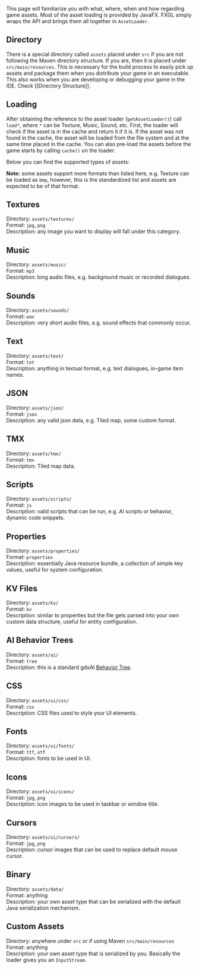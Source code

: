 This page will familiarize you with what, where, when and how regarding game assets. Most of the asset loading is provided by JavaFX. FXGL simply wraps the API and brings them all together in `AssetLoader`.

## Directory

There is a special directory called `assets` placed under `src` if you are not following the Maven directory structure. If you are, then it is placed under `src/main/resources`. This is necessary for the build process to easily pick up assets and package them when you distribute your game in an executable. This also works when you are developing or debugging your game in the IDE. Check [[Directory Structure]].

## Loading

After obtaining the reference to the asset loader (`getAssetLoader()`) call `load*`, where `*` can be Texture, Music, Sound, etc. First, the loader will check if the asset is in the cache and return it if it is. If the asset was not found in the cache, the asset will be loaded from the file system and at the same time placed in the cache. You can also pre-load the assets before the game starts by calling `cache()` on the loader.

Below you can find the supported types of assets:

**Note:** some assets support more formats than listed here, e.g. Texture can be loaded as `bmp`, however, this is the standardized list and assets are expected to be of that format.

## Textures

Directory: `assets/textures/`  
Format: `jpg`, `png`  
Description: any image you want to display will fall under this category.

## Music

Directory: `assets/music/`  
Format: `mp3`  
Description: long audio files, e.g. background music or recorded dialogues.

## Sounds

Directory: `assets/sounds/`  
Format: `wav`  
Description: very short audio files, e.g. sound effects that commonly occur.

## Text

Directory: `assets/text/`  
Format: `txt`  
Description: anything in textual format, e.g. text dialogues, in-game item names.

## JSON

Directory: `assets/json/`  
Format: `json`  
Description: any valid json data, e.g. Tiled map, some custom format.

## TMX

Directory: `assets/tmx/`  
Format: `tmx`  
Description: Tiled map data.

## Scripts

Directory: `assets/scripts/`  
Format: `js`  
Description: valid scripts that can be run, e.g. AI scripts or behavior, dynamic code snippets.

## Properties

Directory: `assets/properties/`  
Format: `properties`  
Description: essentially Java resource bundle, a collection of simple key values, useful for system configuration.

## KV Files

Directory: `assets/kv/`  
Format: `kv`  
Description: similar to properties but the file gets parsed into your own custom data structure, useful for entity configuration.

## AI Behavior Trees

Directory: `assets/ai/`  
Format: `tree`  
Description: this is a standard gdxAI [Behavior Tree](https://github.com/libgdx/gdx-ai/wiki/Behavior-Trees).

## CSS

Directory: `assets/ui/css/`  
Format: `css`  
Description: CSS files used to style your UI elements.

## Fonts

Directory: `assets/ui/fonts/`  
Format: `ttf`, `otf`  
Description: fonts to be used in UI.

## Icons

Directory: `assets/ui/icons/`  
Format: `jpg`, `png`  
Description: icon images to be used in taskbar or window title.

## Cursors

Directory: `assets/ui/cursors/`  
Format: `jpg`, `png`  
Description: cursor images that can be used to replace default mouse cursor.

## Binary

Directory: `assets/data/`  
Format: anything  
Description: your own asset type that can be serialized with the default Java serialization mechanism.

## Custom Assets

Directory: anywhere under `src` or if using Maven `src/main/resources`  
Format: anything  
Description: your own asset type that is serialized by you. Basically the loader gives you an `InputStream`.